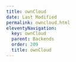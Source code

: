 ```yaml
---
title: ownCloud
date: Last Modified 
permalink: owncloud.html
eleventyNavigation:
  key: ownCloud
  parent: Backends
  order: 209
  title: ownCloud
---
```







